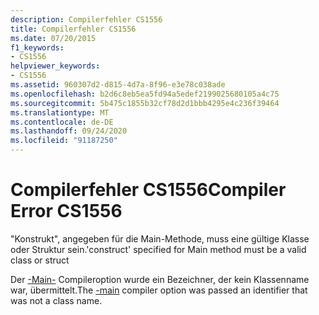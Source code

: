 ```yaml
---
description: Compilerfehler CS1556
title: Compilerfehler CS1556
ms.date: 07/20/2015
f1_keywords:
- CS1556
helpviewer_keywords:
- CS1556
ms.assetid: 960307d2-d815-4d7a-8f96-e3e78c038ade
ms.openlocfilehash: b2d6c8eb5ea5fd94a5edef2199025680105a4c75
ms.sourcegitcommit: 5b475c1855b32cf78d2d1bbb4295e4c236f39464
ms.translationtype: MT
ms.contentlocale: de-DE
ms.lasthandoff: 09/24/2020
ms.locfileid: "91187250"
---
```

# <a name="compiler-error-cs1556"></a><span data-ttu-id="67b26-103">Compilerfehler CS1556</span><span class="sxs-lookup"><span data-stu-id="67b26-103">Compiler Error CS1556</span></span>

<span data-ttu-id="67b26-104">"Konstrukt", angegeben für die Main-Methode, muss eine gültige Klasse oder Struktur sein.</span><span class="sxs-lookup"><span data-stu-id="67b26-104">'construct' specified for Main method must be a valid class or struct</span></span>  
  
 <span data-ttu-id="67b26-105">Der [-Main-](../language-reference/compiler-options/main-compiler-option.md) Compileroption wurde ein Bezeichner, der kein Klassenname war, übermittelt.</span><span class="sxs-lookup"><span data-stu-id="67b26-105">The [-main](../language-reference/compiler-options/main-compiler-option.md) compiler option was passed an identifier that was not a class name.</span></span>
